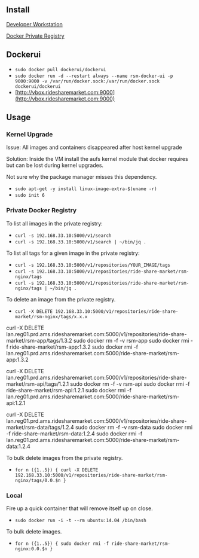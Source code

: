 ## Install

[Developer Workstation](install_developer_workstation.md)

[Docker Private Registry](registry/README.md)

## Dockerui

- `sudo docker pull dockerui/dockerui`
- `sudo docker run -d --restart always --name rsm-docker-ui -p 9000:9000 -v /var/run/docker.sock:/var/run/docker.sock dockerui/dockerui`
- [http://vbox.ridesharemarket.com:9000](http://vbox.ridesharemarket.com:9000)

## Usage

### Kernel Upgrade

Issue: All images and containers disappeared after host kernel upgrade

Solution: Inside the VM install the aufs kernel module that docker requires but can be lost during kernel upgrades. 

Not sure why the package manager misses this dependency.

- `sudo apt-get -y install linux-image-extra-$(uname -r)`
- `sudo init 6`

### Private Docker Registry

To list all images in the private registry:

- `curl -s 192.168.33.10:5000/v1/search`
- `curl -s 192.168.33.10:5000/v1/search | ~/bin/jq .`

To list all tags for a given image in the private registry:

- `curl -s 192.168.33.10:5000/v1/repositories/YOUR_IMAGE/tags`
- `curl -s 192.168.33.10:5000/v1/repositories/ride-share-market/rsm-nginx/tags`
- `curl -s 192.168.33.10:5000/v1/repositories/ride-share-market/rsm-nginx/tags | ~/bin/jq .`

To delete an image from the private registry.

- `curl -X DELETE 192.168.33.10:5000/v1/repositories/ride-share-market/rsm-nginx/tags/x.x.x`

curl -X DELETE lan.reg01.prd.ams.ridesharemarket.com:5000/v1/repositories/ride-share-market/rsm-app/tags/1.3.2
sudo docker rm -f -v rsm-app
sudo docker rmi -f ride-share-market/rsm-app:1.3.2
sudo docker rmi -f lan.reg01.prd.ams.ridesharemarket.com:5000/ride-share-market/rsm-app:1.3.2

curl -X DELETE lan.reg01.prd.ams.ridesharemarket.com:5000/v1/repositories/ride-share-market/rsm-api/tags/1.2.1
sudo docker rm -f -v rsm-api
sudo docker rmi -f ride-share-market/rsm-api:1.2.1
sudo docker rmi -f lan.reg01.prd.ams.ridesharemarket.com:5000/ride-share-market/rsm-api:1.2.1

curl -X DELETE lan.reg01.prd.ams.ridesharemarket.com:5000/v1/repositories/ride-share-market/rsm-data/tags/1.2.4
sudo docker rm -f -v rsm-data
sudo docker rmi -f ride-share-market/rsm-data:1.2.4
sudo docker rmi -f lan.reg01.prd.ams.ridesharemarket.com:5000/ride-share-market/rsm-data:1.2.4


To bulk delete images from the private registry.

- `for n ({1..5}) { curl -X DELETE 192.168.33.10:5000/v1/repositories/ride-share-market/rsm-nginx/tags/0.0.$n }`

### Local

Fire up a quick container that will remove itself up on close.

- `sudo docker run -i -t --rm ubuntu:14.04 /bin/bash`

To bulk delete images.

- `for n ({1..5}) { sudo docker rmi -f ride-share-market/rsm-nginx:0.0.$n }`


